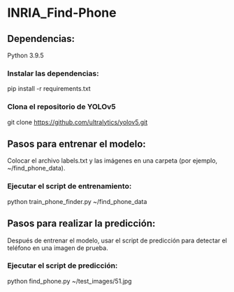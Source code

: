 # INRIA_Find-Phone

## Dependencias:
Python 3.9.5
### Instalar las dependencias:
pip install -r requirements.txt
### Clona el repositorio de YOLOv5
git clone https://github.com/ultralytics/yolov5.git

## Pasos para entrenar el modelo:
Colocar el archivo labels.txt y las imágenes en una carpeta (por ejemplo, ~/find_phone_data).
### Ejecutar el script de entrenamiento:
python train_phone_finder.py ~/find_phone_data

## Pasos para realizar la predicción:
Después de entrenar el modelo, usar el script de predicción para detectar el teléfono en una imagen de prueba.
### Ejecutar el script de predicción:
python find_phone.py ~/test_images/51.jpg
